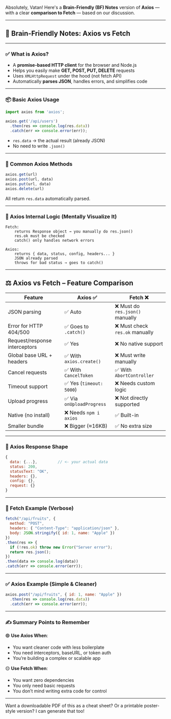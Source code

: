 Absolutely, Vatan! Here's a **Brain-Friendly (BF) Notes** version of **Axios** — with a clear **comparison to Fetch** — based on our discussion.

---

## 🧠 Brain-Friendly Notes: **Axios vs Fetch**

---

### ✅ **What is Axios?**

* A **promise-based HTTP client** for the browser and Node.js
* Helps you easily make **GET, POST, PUT, DELETE** requests
* Uses `XMLHttpRequest` under the hood (not fetch API)
* Automatically **parses JSON**, handles errors, and simplifies code

---

### 📦 **Basic Axios Usage**

```js
import axios from 'axios';

axios.get('/api/users')
  .then(res => console.log(res.data))
  .catch(err => console.error(err));
```

* `res.data` → the actual result (already JSON)
* No need to write `.json()`

---

### 🔄 Common Axios Methods

```js
axios.get(url)
axios.post(url, data)
axios.put(url, data)
axios.delete(url)
```

All return `res.data` automatically parsed.

---

### 🧠 Axios Internal Logic (Mentally Visualize It)

```
Fetch:
    returns Response object → you manually do res.json()
    res.ok must be checked
    catch() only handles network errors

Axios:
    returns { data, status, config, headers... }
    JSON already parsed
    throws for bad status → goes to catch()
```

---

## ⚖️ Axios vs Fetch – Feature Comparison

| Feature                       | **Axios** ✅              | **Fetch** ❌                     |
| ----------------------------- | ------------------------ | ------------------------------- |
| JSON parsing                  | ✅ Auto                   | ❌ Must do `res.json()` manually |
| Error for HTTP 404/500        | ✅ Goes to `.catch()`     | ❌ Must check `res.ok` manually  |
| Request/response interceptors | ✅ Yes                    | ❌ No native support             |
| Global base URL + headers     | ✅ With `axios.create()`  | ❌ Must write manually           |
| Cancel requests               | ✅ With `CancelToken`     | ✅ With `AbortController`        |
| Timeout support               | ✅ Yes (`timeout: 5000`)  | ❌ Needs custom logic            |
| Upload progress               | ✅ Via `onUploadProgress` | ❌ Not directly supported        |
| Native (no install)           | ❌ Needs `npm i axios`    | ✅ Built-in                      |
| Smaller bundle                | ❌ Bigger (≈16KB)         | ✅ No extra size                 |

---

### 🧪 Axios Response Shape

```js
{
  data: {...},         // <- your actual data
  status: 200,
  statusText: "OK",
  headers: {},
  config: {},
  request: {}
}
```

---

### 📌 Fetch Example (Verbose)

```js
fetch("/api/fruits", {
  method: "POST",
  headers: { "Content-Type": "application/json" },
  body: JSON.stringify({ id: 1, name: "Apple" })
})
.then(res => {
  if (!res.ok) throw new Error("Server error");
  return res.json();
})
.then(data => console.log(data))
.catch(err => console.error(err));
```

---

### ✅ Axios Example (Simple & Cleaner)

```js
axios.post("/api/fruits", { id: 1, name: "Apple" })
  .then(res => console.log(res.data))
  .catch(err => console.error(err));
```

---

### ✍️ Summary Points to Remember

🟢 **Use Axios When**:

* You want cleaner code with less boilerplate
* You need interceptors, baseURL, or token auth
* You’re building a complex or scalable app

🟡 **Use Fetch When**:

* You want zero dependencies
* You only need basic requests
* You don’t mind writing extra code for control

---

Want a downloadable PDF of this as a cheat sheet? Or a printable poster-style version? I can generate that too!
